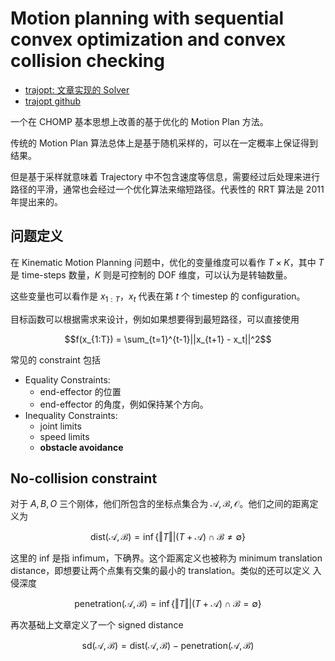 # Motion planning with sequential convex optimization and convex collision checking
- [trajopt: 文章实现的 Solver](https://rll.berkeley.edu/trajopt/doc/sphinx_build/html/)
- [trajopt github](https://github.com/joschu/trajopt)

一个在 CHOMP 基本思想上改善的基于优化的 Motion Plan 方法。

传统的 Motion Plan 算法总体上是基于随机采样的，可以在一定概率上保证得到结果。

但是基于采样就意味着 Trajectory 中不包含速度等信息，需要经过后处理来进行路径的平滑，通常也会经过一个优化算法来缩短路径。代表性的 RRT 算法是 2011 年提出来的。

## 问题定义
在 Kinematic Motion Planning 问题中，优化的变量维度可以看作 $T\times K$，其中 $T$ 是 time-steps 数量，$K$ 则是可控制的 DOF 维度，可以认为是转轴数量。

这些变量也可以看作是 $x_{1:T}$，$x_t$ 代表在第 $t$ 个 timestep 的 configuration。

目标函数可以根据需求来设计，例如如果想要得到最短路径，可以直接使用

$$f(x_{1:T}) = \sum_{t=1}^{t-1}||x_{t+1} - x_t||^2$$

常见的 constraint 包括
- Equality Constraints:
  - end-effector 的位置
  - end-effector 的角度，例如保持某个方向。
- Inequality Constraints:
  - joint limits
  - speed limits
  - **obstacle avoidance**

## No-collision constraint
对于 $A,B,O$ 三个刚体，他们所包含的坐标点集合为 $\mathcal{A,B,O}$。他们之间的距离定义为

$$\text{dist}(\mathcal{A,B}) = \inf\{\Vert T\Vert \big| (T+\mathcal{A})\cap \mathcal{B}\neq \emptyset\}$$

这里的 inf 是指 infimum，下确界。这个距离定义也被称为 minimum translation distance，即想要让两个点集有交集的最小的 translation。类似的还可以定义 入侵深度

$$\text{penetration}(\mathcal{A,B}) = \inf\{\Vert T\Vert \big| (T+\mathcal{A})\cap \mathcal{B} = \emptyset\}$$

再次基础上文章定义了一个 signed distance

$$\text{sd}(\mathcal{A, B}) = \text{dist}(\mathcal{A,B}) - \text{penetration}(\mathcal{A,B})$$